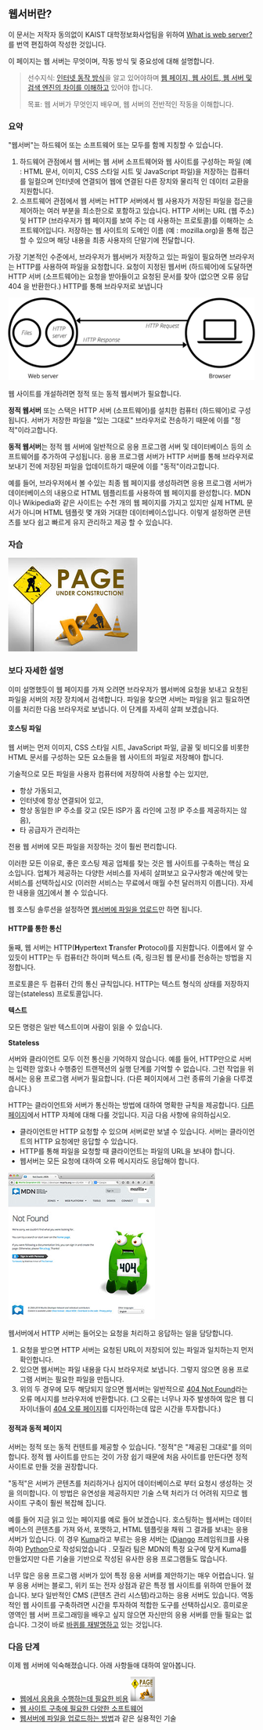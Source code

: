 웹서버란?
---------

이 문서는 저작자 동의없이 KAIST 대학정보화사업팀을 위하여 [What is web server?](https://developer.mozilla.org/en-US/docs/Learn/Common_questions/What_is_a_web_server)를 번역 편집하여 작성한 것입니다.

이 페이지는 웹 서버는 무엇이며, 작동 방식 및 중요성에 대해 설명합니다.

> 선수지식: [인터넷 동작 방식](https://developer.mozilla.org/en-US/docs/Learn/Common_questions/How_does_the_Internet_work)을 알고 있어야하며 [웹 페이지, 웹 사이트, 웹 서버 및 검색 엔진의 차이를 이해하고](https://developer.mozilla.org/en-US/docs/Learn/Common_questions/Pages_sites_servers_and_search_engines) 있어야 합니다.
>
> 목표: 웹 서버가 무엇인지 배우며, 웹 서버의 전반적인 작동을 이해합니다.

### 요약

"웹서버"는 하드웨어 또는 소프트웨어 또는 모두를 함께 지칭할 수 있습니다.

1.	하드웨어 관점에서 웹 서버는 웹 서버 소프트웨어와 웹 사이트를 구성하는 파일 (예 : HTML 문서, 이미지, CSS 스타일 시트 및 JavaScript 파일)을 저장하는 컴퓨터를 일컬으며 인터넷에 연결되어 웹에 연결된 다른 장치와 물리적 인 데이터 교환을 지원합니다.
2.	소프트웨어 관점에서 웹 서버는 HTTP 서버에서 웹 사용자가 저장된 파일을 접근을 제어하는 여러 부분을 최소한으로 포함하고 있습니다. HTTP 서버는 URL (웹 주소) 및 HTTP (브라우저가 웹 페이지를 보여 주는 데 사용하는 프로토콜)를 이해하는 소프트웨어입니다. 저장하는 웹 사이트의 도메인 이름 (예 : mozilla.org)을 통해 접근할 수 있으며 해당 내용을 최종 사용자의 단말기에 전달합니다.

가장 기본적인 수준에서, 브라우저가 웹서버가 저장하고 있는 파일이 필요하면 브라우저는 HTTP를 사용하여 파일을 요청합니다. 요청이 지정된 웹서버 (하드웨어)에 도달하면 HTTP 서버 (소프트웨어)는 요청을 받아들이고 요청된 문서를 찾아 (없으면 오류 응답 404 을 반환한다.) HTTP를 통해 브라우저로 보냅니다

![](Pics/web-server.svg)

웹 사이트를 개설하려면 정적 또는 동적 웹서버가 필요합니다.

**정적 웹서버** 또는 스택은 HTTP 서버 (소프트웨어)를 설치한 컴퓨터 (하드웨어)로 구성됩니다. 서버가 저장한 파일을 "있는 그대로" 브라우저로 전송하기 때문에 이를 "정적"이라고합니다.

<b>동적 웹서버</b>는 정적 웹 서버에 일반적으로 응용 프로그램 서버 및 데이터베이스 등의 소프트웨어를 추가하여 구성됩니다. 응용 프로그램 서버가 HTTP 서버를 통해 브라우저로 보내기 전에 저장된 파일을 업데이트하기 때문에 이를 "동적"이라고합니다.

예를 들어, 브라우저에서 볼 수있는 최종 웹 페이지를 생성하려면 응용 프로그램 서버가 데이터베이스의 내용으로 HTML 템플리트를 사용하여 웹 페이지를 완성합니다. MDN이나 Wikipedia와 같은 사이트는 수천 개의 웹 페이지를 가지고 있지만 실제 HTML 문서가 아니며 HTML 템플릿 몇 개와 거대한 데이터베이스입니다. 이렇게 설정하면 콘텐츠를 보다 쉽고 빠르게 유지 관리하고 제공 할 수 있습니다.

### 자습

![](Pics/underConstruction.jpg)

### 보다 자세한 설명

이미 설명했듯이 웹 페이지를 가져 오려면 브라우저가 웹서버에 요청을 보내고 요청된 파일을 서버의 저장 장치에서 검색합니다. 파일을 찾으면 서버는 파일을 읽고 필요하면 이를 처리한 다음 브라우저로 보냅니다. 이 단계를 자세히 살펴 보겠습니다.

#### 호스팅 파일

웹 서버는 먼저 이미지, CSS 스타일 시트, JavaScript 파일, 글꼴 및 비디오를 비롯한 HTML 문서를 구성하는 모든 요소들을 웹 사이트의 파일로 저장해야 합니다.

기술적으로 모든 파일을 사용자 컴퓨터에 저장하여 사용할 수는 있지만,

-	항상 가동되고,
-	인터넷에 항상 연결되어 있고,
-	항상 동일한 IP 주소를 갖고 (모든 ISP가 홈 라인에 고정 IP 주소를 제공하지는 않음),
-	타 공급자가 관리하는

전용 웹 서버에 모든 파일을 저장하는 것이 훨씬 편리합니다.

이러한 모든 이유로, 좋은 호스팅 제공 업체를 찾는 것은 웹 사이트를 구축하는 핵심 요소입니다. 업체가 제공하는 다양한 서비스를 자세히 살펴보고 요구사항과 예산에 맞는 서비스를 선택하십시오 (이러한 서비스는 무료에서 매월 수천 달러까지 이릅니다). 자세한 내용을 [여기](https://developer.mozilla.org/en-US/Learn/How_much_does_it_cost#Hosting)에서 볼 수 있습니다.

웹 호스팅 솔루션을 설정하면 [웹서버에 파일을 업로드](https://developer.mozilla.org/en-US/docs/Learn/Upload_files_to_a_web_server)만 하면 됩니다.

#### HTTP를 통한 통신

둘째, 웹 서버는 HTTP(<b>H</b>yper<b>t</b>ext <b>T</b>ransfer <b>P</b>rotocol)를 지원합니다. 이름에서 알 수 있듯이 HTTP는 두 컴퓨터간 하이퍼 텍스트 (즉, 링크된 웹 문서)를 전송하는 방법을 지정합니다.

프로토콜은 두 컴퓨터 간의 통신 규칙입니다. HTTP는 텍스트 형식의 상태를 저장하지 않는(stateless) 프로토콜입니다.

**텍스트**

모든 명령은 일반 텍스트이며 사람이 읽을 수 있습니다.

**Stateless**

서버와 클라이언트 모두 이전 통신을 기억하지 않습니다. 예를 들어, HTTP만으로 서버는 입력한 암호나 수행중인 트랜잭션의 실행 단계를 기억할 수 없습니다. 그런 작업을 위해서는 응용 프로그램 서버가 필요합니다. (다른 페이지에서 그런 종류의 기술을 다루겠습니다.)

HTTP는 클라이언트와 서버가 통신하는 방법에 대하여 명확한 규칙을 제공합니다. [다른 페이지](https://developer.mozilla.org/en-US/docs/Web/HTTP)에서 HTTP 자체에 대해 다룰 것입니다. 지금 다음 사항에 유의하십시오.

-	클라이언트만 HTTP 요청할 수 있으며 서버로만 보낼 수 있습니다. 서버는 클라이언트의 HTTP 요청에만 응답할 수 있습니다.
-	HTTP를 통해 파일을 요청할 때 클라이언트는 파일의 URL을 보내야 합니다.
-	웹서버는 모든 요청에 대하여 오류 메시지라도 응답해야 합니다.

![](Pics/mdn-404.jpg)

웹서버에서 HTTP 서버는 들어오는 요청을 처리하고 응답하는 일을 담당합니다.

1.	요청을 받으면 HTTP 서버는 요청된 URL이 저장되어 있는 파일과 일치하는지 먼저 확인합니다.
2.	있으면 웹서버는 파일 내용을 다시 브라우저로 보냅니다. 그렇지 않으면 응용 프로그램 서버는 필요한 파일을 만듭니다.
3.	위의 두 경우에 모두 해당되지 않으면 웹서버는 일반적으로 [404 Not Found](https://developer.mozilla.org/en-US/docs/Web/HTTP/Status/404)라는 오류 메시지를 브라우저에 반환합니다. (그 오류는 너무나 자주 발생하여 많은 웹 디자이너들이 [404 오류 페이지](http://www.404notfound.fr/)를 디자인하는데 많은 시간을 투자합니다.)

#### 정적과 동적 페이지

서버는 정적 또는 동적 컨텐트를 제공할 수 있습니다. "정적"은 "제공된 그대로"를 의미합니다. 정적 웹 사이트를 만드는 것이 가장 쉽기 때문에 처음 사이트를 만든다면 정적 사이트로 만들 것을 권장합니다.

"동적"은 서버가 콘텐츠를 처리하거나 심지어 데이터베이스로 부터 요청시 생성하는 것을 의미합니다. 이 방법은 유연성을 제공하지만 기술 스택 처리가 더 어려워 지므로 웹 사이트 구축이 훨씬 복잡해 집니다.

예를 들어 지금 읽고 있는 페이지를 예로 들어 보겠습니다. 호스팅하는 웹서버는 데이터베이스의 콘텐츠를 가져 와서, 포맷하고, HTML 템플릿을 채워 그 결과를 보내는 응용 서버가 있습니다. 이 경우 [Kuma](https://developer.mozilla.org/en-US/docs/MDN/Kuma)라고 부르는 응용 서버는 ([Django](https://www.djangoproject.com/) 프레임워크를 사용하여) [Python](https://www.python.org/)으로 작성되었습니다 . 모질라 팀은 MDN의 특정 요구에 맞게 Kuma를 만들었지만 다른 기술을 기반으로 작성된 유사한 응용 프로그램들도 많습니다.

너무 많은 응용 프로그램 서버가 있어 특정 응용 서버를 제안하기는 매우 어렵습니다. 일부 응용 서버는 블로그, 위키 또는 전자 상점과 같은 특정 웹 사이트를 위하여 만들어 졌습니다. 보다 일반적인 CMS (콘텐츠 관리 시스템)라고하는 응용 서버도 있습니다. 역동적인 웹 사이트를 구축하려면 시간을 투자하여 적합한 도구를 선택하십시오. 흥미로운 영역인 웹 서버 프로그래밍을 배우고 싶지 않으면 자신만의 응용 서버를 만들 필요는 없습니다. 그것이 바로 [바퀴를 재발명하고](https://en.wikipedia.org/wiki/reinventing%20the%20wheel) 있는 것입니다.

### 다음 단계

이제 웹 서버에 익숙해졌습니다. 아래 사항들애 대하여 알아봅니다.

-	[웹에서 응용을 수행하는데 필요한 비용](https://developer.mozilla.org/en-US/docs/Learn/Common_questions/How_much_does_it_cost) <img src="Pics/underConstruction.jpg" width="50" height="50" />
-	[웹 사이트 구축에 필요한 다양한 소프트웨어](whatSoftwareNeeded.md)
-	[웹서버에 파일을 업로드하는 방법](uploadtoWebServer.md)과 같은 실용적인 기술
